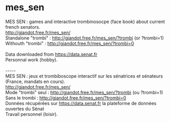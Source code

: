 # mes_sen
MES SEN : games and interactive trombinosocpe (face book) about current french senators.<BR>
http://gjandot.free.fr/mes_sen/<BR>
Standalone "trombi" : http://gjandot.free.fr/mes_sen/?trombi (or ?trombi=1)<BR>
Withouth "trombi" : http://gjandot.free.fr/mes_sen/?trombi=0<BR>
<BR>
Data downloaded from https://data.senat.fr<BR>
Personnal work (hobby).<BR>
<BR>
-----<BR>
MES SEN : jeux et trombiboscope interactif sur les sénatrices et sénateurs (France, mandats en cours).<BR>
http://gjandot.free.fr/mes_sen/<BR>
Mode "trombi" seul : http://gjandot.free.fr/mes_sen/?trombi (ou ?trombi=1)<BR>
Sans le trombi : http://gjandot.free.fr/mes_sen/?trombi=0
<BR>
Données récupérées sur https://data.senat.fr la plateforme de données ouvertes du Sénat<BR>
Travail personnel (loisir).<BR>
